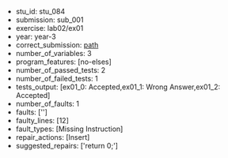 - stu_id: stu_084	       
- submission: sub_001
- exercise: lab02/ex01
- year: year-3
- correct_submission: [path](https://github.com/pmorvalho/C-Pack-IPAs/blob/main/correct_submissions/year-3/lab02/ex01/ex01-stu_084-sub_002)
- number_of_variables: 3
- program_features: [no-elses] 
- number_of_passed_tests: 2
- number_of_failed_tests: 1
- tests_output: [ex01_0: Accepted,ex01_1: Wrong Answer,ex01_2: Accepted]
- number_of_faults: 1
- faults: ['']
- faulty_lines: [12]
- fault_types: [Missing Instruction]
- repair_actions: [Insert] 
- suggested_repairs: ['return 0;']
